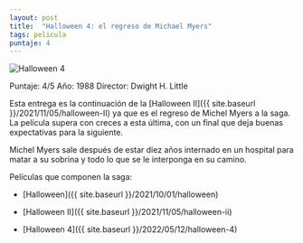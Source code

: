 ```yaml
---
layout: post
title:  "Halloween 4: el regreso de Michael Myers"
tags: pelicula
puntaje: 4
---
```




![Halloween 4](https://pics.filmaffinity.com/halloween_4_the_return_of_michael_myers-476103153-large.jpg)

Puntaje: 4/5 
Año: 1988
Director: Dwight H. Little

Esta entrega es la continuación de la [Halloween II]({{ site.baseurl }}/2021/11/05/halloween-II) ya que es el regreso de Michel Myers a la saga. La película supera con creces a esta última, con un final que deja buenas expectativas para la siguiente.

Michel Myers sale después de estar diez años internado en un hospital para matar a su sobrina y todo lo que se le interponga en su camino. 

Películas que componen la saga:

- [Halloween]({{ site.baseurl }}/2021/10/01/halloween)

- [Halloween II]({{ site.baseurl }}/2021/11/05/halloween-ii)

- [Halloween 4]({{ site.baseurl }}/2022/05/12/halloween-4)

  
